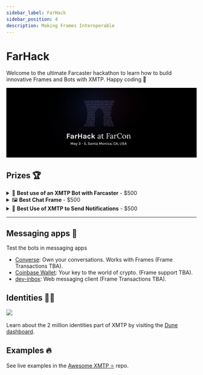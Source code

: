 ```yaml
---
sidebar_label: FarHack
sidebar_position: 4
description: Making Frames Interoperable
---
```


# FarHack

Welcome to the ultimate Farcaster hackathon to learn how to build innovative Frames and Bots with XMTP. Happy coding 🫡

![](./build/img/farhack/farhack.png)

## Prizes 🏆

<details><summary>🤖 <b>Best use of an XMTP Bot with Farcaster</b> - $500</summary>

This prize goes to the team that most effectively creates a Bot that uses Farcaster in a meaningful way.

**Requirements:**

<details><summary>Develop a Farcaster Bot using XMTP libraries</summary>

To create a new XMTP bot using [BotKit](https://github.com/xmtp/botkit) cli tool:

```bash
npx create-xmtp-bot <bot-name>
cd <bot-name>
```

This is a code example of a bot that replies `gm` :

```tsx
import { run, HandlerContext } from "@xmtp/botkit";

run(async (context: HandlerContext) => {
  // Get the message and the address from the sender
  const { content, senderAddress } = context.message;

  // Read or write to Farcaster

  // To reply, just call `reply` on the HandlerContext.
  await context.reply("gm");
});
```

#### Resources

- [BotKit](https://github.com/xmtp/botkit): Tooling for creating bots with XMTP.
- [Tutorial](/docs/tutorials/bots.md): Learn how to build and deploy a bot.
- [Conversational](https://github.com/xmtp/botkit/tree/main/examples/conversational): Drive retention with conversations and subscriptions.
- [GPT](https://github.com/xmtp/botkit/tree/main/examples/gpt): Relay messages through Open AI APIs.

</details>

</details>

<details><summary>🖼️ <b>Best Chat Frame</b> - $500</summary>

This prize goes to the best Frame compatible with messaging apps.

**Requirements:**

<details><summary>Integrate your Frame with XMTP</summary>

**Metadata**

In compliance with [Open Frames](https://www.openframes.xyz/), Use a meta tag in your frame's HTML to declare the client protocols your frame supports.

```html
<meta property="of:accepts:xmtp" content="vNext" />
```

**Validate incoming messages**

Implement message validation using `@xmtp/frames-validator` to ensure the authenticity of incoming POST requests.

```tsx
import { validateFramesPost } from "@xmtp/frames-validator";

export function handler(requestBody: any) {
  if (requestBody.clientProtocol.startsWith("xmtp")) {
    const { verifiedWalletAddress } = await validateFramesPost(requestBody);
    // Handle verified XMTP payload
  } else {
    // Handle Farcaster or other protocol payloads
  }
}
```

**Frameworks**

Popular frameworks have already integrated Open Frames into their stacks:

<details><summary><b>OnChainKit</b></summary>

Discover how OnchainKit seamlessly incorporates XMTP payloads

**Metadata:**

```jsx
const frameMetadata = getFrameMetadata({
  /**
   * Frame metadata like Image, Buttons, Input, etc.
   */
  isOpenFrame: true,
  accepts: { xmtp: "vNext" },
});

export const metadata: Metadata = {
  /**
   * ...other metadata
   */
  other: {
    ...frameMetadata,
  },
};
```

**Validate incoming messages**

```jsx
import {
  isXmtpFrameRequest,
  getXmtpFrameMessage,
} from "@coinbase/onchainkit/xmtp";
/* ... */
async function getResponse(req: any): Promise<NextResponse> {
  const body: FrameRequest = await req.json();
  if (isXmtpFrameRequest(body)) {
    const { isValid, message } = await getXmtpFrameMessage(body);
    // ... do something with the message if isValid is true
    if (isValid) {
      const { verifiedWalletAddress } = message;
      // ... do something with the verifiedWalletAddress
    }
  } else {
    // ...
  }
}
```

- [OnChainKit](https://onchainkit.xyz/xmtp/introduction): Official XMTP OnchainKit documentation.
- [Quickstart](https://github.com/daria-github/a-frame-in-100-lines/): OnchainKit quickstart that integrates XMTP.

</details>

<details><summary><b>Frames.js</b></summary>

Learn more about the integration of XMTP payloads within FrameJS

**Metadata**

```jsx
const acceptedProtocols: ClientProtocolId[] = [
  {
    id: "xmtp",
    version: "vNext",
  },
  {
    id: "farcaster",
    version: "vNext",
  },
];
```

**Validate incoming messages**:

```jsx
let fid: number | undefined;
let walletAddress: string | undefined;

import {
  isXmtpFrameRequest,
  getXmtpFrameMessage,
} from "@coinbase/onchainkit/xmtp";
import { NextResponse } from "next/server";
import type { FrameRequest } from "@coinbase/onchainkit";

async function getResponse(req: any): Promise<NextResponse> {
  const body: FrameRequest = await req.json();
  if (isXmtpFrameRequest(body)) {
    const { isValid, message } = await getXmtpFrameMessage(body);
    walletAddress = frameMessage?.verifiedWalletAddress;
  } else {
    // ...
  }
}
```

- [Frames.js](https://framesjs.org/reference/js/xmtp): Official Framesjs XMTP Documentation.
- [Quickstart](https://github.com/framesjs/frames.js/tree/main/templates/next-starter-with-examples/): Onchainkit quickstart that integrates XMTP.

</details>

<details><summary><b>Frog</b></summary>

**Metadata**

To build a Frame with XMTP, you must first add XMTP metadata. This is done following the specifications of [OpenFrames](https://www.openframes.xy).

```jsx
const addMetaTags = (client: string, version?: string) => {
  // Follow the OpenFrames meta tags spec
  return {
    unstable_metaTags: [
      { property: `of:accepts`, content: version || "vNext" },
      { property: `of:accepts:${client}`, content: version || "vNext" },
    ],
  };
};

export const app = new Frog(addMetaTags("xmtp"));
```

**Validate incoming messages**:

Install the `@xmtp/frames-validator` package to validate incoming messages.

:::code-group

```bash [npm]
npm install @xmtp/frames-validator
```

```bash [yarn]
yarn add @xmtp/frames-validator
```

:::

Add the middleware to validate incoming messages.

```jsx
import { validateFramesPost } from "@xmtp/frames-validator";

const xmtpSupport = async (c: Context, next: Next) => {
  // Check if the request is a POST and relevant for XMTP processing
  if (c.req.method === "POST") {
    const requestBody = (await c.req.json().catch(() => {})) || {};
    if (requestBody?.clientProtocol?.includes("xmtp")) {
      c.set("client", "xmtp");
      const { verifiedWalletAddress } = await validateFramesPost(requestBody);
      c.set("verifiedWalletAddress", verifiedWalletAddress);
      console.log("verifiedWalletAddress", verifiedWalletAddress);
    } else {
      // Add farcaster check
      c.set("client", "farcaster");
    }
  }
  await next();
};

app.use(xmtpSupport);
```

**Access verified wallet address**:

```jsx
app.frame("/", (c) => {
  /* Get Frame variables */
  const { buttonValue, inputText, status } = c;

  // XMTP verified address
  const { verifiedWalletAddress } = c?.var || {};

  /* return */
});
```

- [Frog](https://frog.fm/getting-started): Official XMTP Frog documentation
- [Quickstart](https://github.com/fabriguespe/frog-starter): Frog open frame XMTP quickstart

</details>

</details>

- Send your Frame through [Converse](https://converse.xyz/dm/hi.xmtp.eth) to `hi.xmtp.eth`.

</details>

<details><summary>🔔 <b>Best Use of XMTP to Send Notifications</b> - $500</summary>

Implement a Frame or Bot that sends notifications through XMTP.

**Requirements:**

<details><summary>Send notifications using XMTP libraries</summary>

**Install the js sdk:**

```tsx
yarn add @xmtp/xmtp-js ethers
```

**Send notification:**

```tsx
import { Wallet } from "ethers";
import { Client } from "@xmtp/xmtp-js";

// Function to send a broadcast message to a list of recipients
async function sendNotification(recipient, message) {
  // In a real application, use your wallet
  const signer = new Wallet("private key");
  const xmtp = await Client.create(signer);

  // Check if the recipient is activated on the XMTP network
  if (await xmtp.canMessage(recipient)) {
    const conversation = await xmtp.conversations.newConversation(recipient);
    await conversation.send(message);
    console.log(`Message successfully sent to ${recipient}`);
  } else {
    console.log(`Recipient ${recipient} is not activated on the XMTP network.`);
  }
}
// Example usage
sendNotification("Hello from Farcaster!", "0x123...");
```

</details>

</details>

---

## Messaging apps 💬

Test the bots in messaging apps

- [Converse](https://getconverse.app/): Own your conversations. Works with Frames (Frame Transactions TBA).
- [Coinbase Wallet](https://www.coinbase.com/wallet): Your key to the world of crypto. (Frame support TBA).
- [dev-inbox](https://dev-dev-inbox.vercel.app/): Web messaging client (Frame Transactions TBA).

## Identities 🥷🏻

![](https://github.com/xmtp/awesome-xmtp/assets/1447073/9bb4f8c2-321e-4b6d-b52e-2105d69c4d47)

Learn about the 2 million identities part of XMTP by visiting the [Dune dashboard](https://dune.com/xmtp_team/dash).

## Examples 🔥

See live examples in the [Awesome XMTP ⭐️](https://github.com/xmtp/awesome-xmtp) repo.

